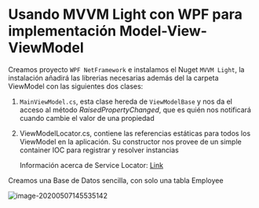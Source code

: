 # Usando MVVM Light con WPF para implementación Model-View-ViewModel

Creamos proyecto `WPF NetFramework` e instalamos el Nuget `MVVM Light`, la instalación añadirá las librerias necesarias además del la carpeta ViewModel con las siguientes dos clases:

1. `MainViewModel.cs`, esta clase hereda de `ViewModelBase` y nos da el acceso al método *RaisedPropertyChanged*, que es quién nos notificará cuando cambie el valor de una propiedad

2. ViewModelLocator.cs, contiene las referencias estáticas para todos los ViewModel en la aplicación. Su constructor nos provee de un simple container IOC para registrar y resolver instancias

   Información acerca de  Service Locator: [Link](http://msdn.microsoft.com/en-us/library/ff648968.aspx)

   

Creamos una Base de Datos sencilla, con solo una tabla Employee

![image-20200507145535142](C:\Users\Alberto\AppData\Roaming\Typora\typora-user-images\image-20200507145535142.png)

